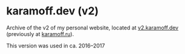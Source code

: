 # karamoff.dev (v2)

Archive of the v2 of my personal website, located at [v2.karamoff.dev](https://v2.karamoff.dev)
(previously at [karamoff.ru](https://karamoff.ru)).

This version was used in ca. 2016–2017
